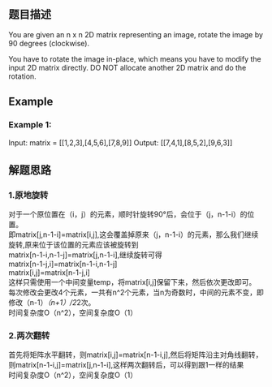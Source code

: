 
## 题目描述
You are given an n x n 2D matrix representing an image, rotate the image by 90 degrees (clockwise).

You have to rotate the image in-place, which means you have to modify the input 2D matrix directly. DO NOT allocate another 2D matrix and do the rotation.

## Example
### Example 1:
Input: matrix = [[1,2,3],[4,5,6],[7,8,9]]
Output: [[7,4,1],[8,5,2],[9,6,3]]

## 解题思路
### 1.原地旋转
对于一个原位置在（i，j）的元素，顺时针旋转90°后，会位于（j，n-1-i）的位置。  
即matrix[j,n-1-i]=matrix[i,j],这会覆盖掉原来（j，n-1-i）的元素，那么我们继续旋转,原来位于该位置的元素应该被旋转到  
matrix[n-1-i,n-1-j]=matrix[j,n-1-i],继续旋转可得  
matrix[n-1-j,i]=matrix[n-1-i,n-1-j]  
matrix[i,j]=matrix[n-1-j,i]  
这样只需使用一个中间变量temp，将matrix[i,j]保留下来，然后依次更改即可。
每次修改会更改4个元素，一共有n^2个元素，当n为奇数时，中间的元素不变，即修改（n-1）*（n+1）/2*2次。
<br/>时间复杂度O（n^2），空间复杂度O（1）
### 2.两次翻转
首先将矩阵水平翻转，则matrix[i,j]=matrix[n-1-i,j],然后将矩阵沿主对角线翻转，则matrix[n-1-i,j]=matrix[j,n-1-i],这样两次翻转后，可以得到跟1一样的结果
<br/>时间复杂度O（n^2），空间复杂度O（1）
